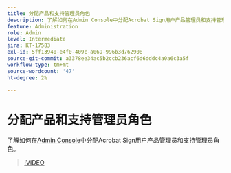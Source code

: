 ```yaml
---
title: 分配产品和支持管理员角色
description: 了解如何在Admin Console中分配Acrobat Sign用户产品管理员和支持管理员角色
feature: Administration
role: Admin
level: Intermediate
jira: KT-17583
exl-id: 5ff13940-e4f0-409c-a069-996b3d762908
source-git-commit: a3378ee34ac5b2ccb236acf6d6dddc4a0a6c3a5f
workflow-type: tm+mt
source-wordcount: '47'
ht-degree: 2%

---
```


# 分配产品和支持管理员角色

了解如何在[Admin Console](https://adminconsole.adobe.com/)中分配Acrobat Sign用户产品管理员和支持管理员角色。

>[!VIDEO](https://video.tv.adobe.com/v/3453168?quality=12&learn=on&hidetitle=true&captions=chi_hans)
